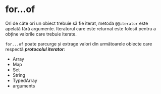 # for...of

Ori de câte ori un obiect trebuie să fie iterat, metoda `@@iterator` este apelată fără argumente.
Iteratorul care este returnat este folosit pentru a obține valorile care trebuie iterate.

`for...of` poate parcurge și extrage valori din următoarele obiecte care respectă ***protocolul iterator***:
- Array
- Map
- Set
- String
- TypedArray
- arguments
